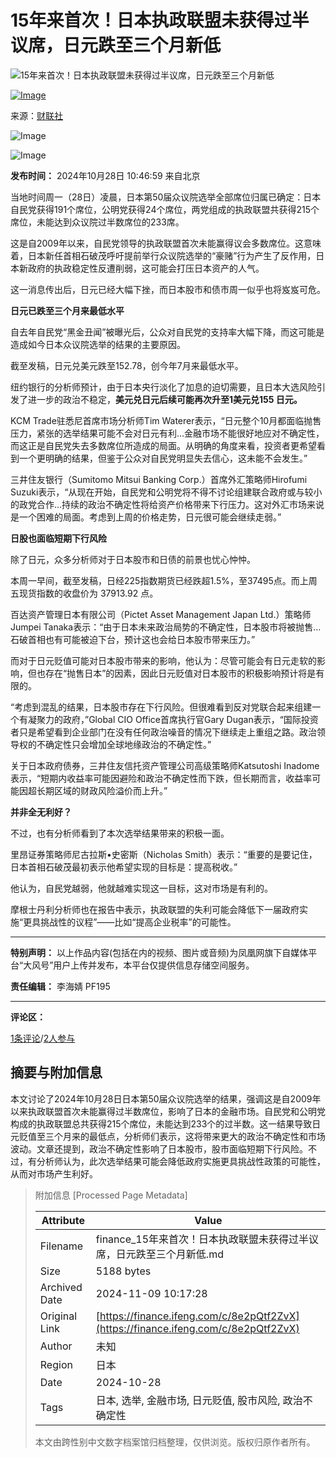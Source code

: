 # 15年来首次！日本执政联盟未获得过半议席，日元跌至三个月新低

![15年来首次！日本执政联盟未获得过半议席，日元跌至三个月新低](//x0.ifengimg.com/ucms/2019_38/AC5B8A2AE18AB61C7067AFFDBBCD12D16295DDA2_w121_h75.jpg)

[![Image](http://d.ifengimg.com/q100/img1.ugc.ifeng.com/newugc/20180723/15/wemedia/8d4aa5f0b980df3bacb3a3b14c004d848f93ade2_size21_w200_h200.png)](https://ishare.ifeng.com/mediaShare/home/1082613/media)

来源：[财联社](https://ishare.ifeng.com/mediaShare/home/1082613/media)

![Image](https://x0.ifengimg.com/ucms/2022_05/F0CA5364C2EE44D3C30EB63ED29990CDE86D9D3F_size3_w100_h40.png)

![Image](https://x0.ifengimg.com/ucms/2022_05/20B903E4FDFBB2BFE6240FC545BD87FBA9243DC1_size26_w1000_h1000.png)

**发布时间：** 2024年10月28日 10:46:59 来自北京

当地时间周一（28日）凌晨，日本第50届众议院选举全部席位归属已确定：日本自民党获得191个席位，公明党获得24个席位，两党组成的执政联盟共获得215个席位，未能达到众议院过半数席位的233席。

这是自2009年以来，自民党领导的执政联盟首次未能赢得议会多数席位。这意味着，日本新任首相石破茂呼吁提前举行众议院选举的“豪赌”行为产生了反作用，日本新政府的执政稳定性反遭削弱，这可能会打压日本资产的人气。

这一消息传出后，日元已经大幅下挫，而日本股市和债市周一似乎也将岌岌可危。

**日元已跌至三个月来最低水平**

自去年自民党“黑金丑闻”被曝光后，公众对自民党的支持率大幅下降，而这可能是造成如今日本众议院选举的结果的主要原因。

截至发稿，日元兑美元跌至152.78，创今年7月来最低水平。

纽约银行的分析师预计，由于日本央行淡化了加息的迫切需要，且日本大选风险引发了进一步的政治不稳定，**美元兑日元后续可能再次升至1美元兑155 日元。**

KCM Trade驻悉尼首席市场分析师Tim Waterer表示，“日元整个10月都面临抛售压力，紧张的选举结果可能不会对日元有利…金融市场不能很好地应对不确定性，而这正是自民党失去多数席位所造成的局面。从明确的角度来看，投资者更希望看到一个更明确的结果，但鉴于公众对自民党明显失去信心，这未能不会发生。”

三井住友银行（Sumitomo Mitsui Banking Corp.）首席外汇策略师Hirofumi Suzuki表示，“从现在开始，自民党和公明党将不得不讨论组建联合政府或与较小的政党合作…持续的政治不确定性将给资产价格带来下行压力。这对外汇市场来说是一个困难的局面。考虑到上周的价格走势，日元很可能会继续走弱。”

**日股也面临短期下行风险**

除了日元，众多分析师对于日本股市和日债的前景也忧心忡忡。

本周一早间，截至发稿，日经225指数期货已经跌超1.5%，至37495点。而上周五现货指数的收盘价为 37913.92 点。

百达资产管理日本有限公司（Pictet Asset Management Japan Ltd.）策略师Jumpei Tanaka表示：“由于日本未来政治局势的不确定性，日本股市将被抛售…石破首相也有可能被迫下台，预计这也会给日本股市带来压力。”

而对于日元贬值可能对日本股市带来的影响，他认为：尽管可能会有日元走软的影响，但也存在“抛售日本”的因素，因此日元贬值对日本股市的积极影响预计将是有限的。

“考虑到混乱的结果，日本股市存在下行风险。但很难看到反对党联合起来组建一个有凝聚力的政府，”Global CIO Office首席执行官Gary Dugan表示，“国际投资者只是希望看到企业部门在没有任何政治噪音的情况下继续走上重组之路。政治领导权的不确定性只会增加全球地缘政治的不确定性。”

关于日本政府债券，三井住友信托资产管理公司高级策略师Katsutoshi Inadome表示，“短期内收益率可能因避险和政治不确定性而下跌，但长期而言，收益率可能因超长期区域的财政风险溢价而上升。”

**并非全无利好？**

不过，也有分析师看到了本次选举结果带来的积极一面。

里昂证券策略师尼古拉斯•史密斯（Nicholas Smith）表示：“重要的是要记住，日本首相石破茂最初表示他希望实现的目标是：提高税收。”

他认为，自民党越弱，他就越难实现这一目标，这对市场是有利的。

摩根士丹利分析师也在报告中表示，执政联盟的失利可能会降低下一届政府实施“更具挑战性的议程”——比如“提高企业税率”的可能性。

---

**特别声明：** 以上作品内容(包括在内的视频、图片或音频)为凤凰网旗下自媒体平台“大风号”用户上传并发布，本平台仅提供信息存储空间服务。

**责任编辑：** 李海婧 PF195

---

**评论区：** 

[1条评论](//gentie.ifeng.com/c/comment/8e2pQtf2ZvX)/[2人参与](//gentie.ifeng.com/c/comment/8e2pQtf2ZvX)

## 摘要与附加信息

<!-- tcd_abstract -->
本文讨论了2024年10月28日日本第50届众议院选举的结果，强调这是自2009年以来执政联盟首次未能赢得过半数席位，影响了日本的金融市场。自民党和公明党构成的执政联盟总共获得215个席位，未能达到233个的过半数。这一结果导致日元贬值至三个月来的最低点，分析师们表示，这将带来更大的政治不确定性和市场波动。文章还提到，政治不确定性影响了日本股市，股市面临短期下行风险。不过，有分析师认为，此次选举结果可能会降低政府实施更具挑战性政策的可能性，从而对市场产生利好。
<!-- tcd_abstract_end -->

> 附加信息 [Processed Page Metadata]
>
> | Attribute       | Value                                  |
> |-----------------|----------------------------------------|
> | Filename        | finance_15年来首次！日本执政联盟未获得过半议席，日元跌至三个月新低.md                             |
> | Size            | 5188 bytes                           |
> | Archived Date   | 2024-11-09 10:17:28                             |
> | Original Link   | [https://finance.ifeng.com/c/8e2pQtf2ZvX](https://finance.ifeng.com/c/8e2pQtf2ZvX)                       |
> | Author          | 未知                               |
> | Region          | 日本                               |
> | Date            | 2024-10-28                                 |
> | Tags            | 日本, 选举, 金融市场, 日元贬值, 股市风险, 政治不确定性                                 |
>
> 本文由跨性别中文数字档案馆归档整理，仅供浏览。版权归原作者所有。
>